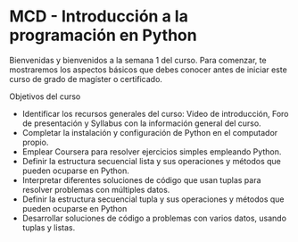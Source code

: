 # MCD - Introducción a la programación en Python

Bienvenidas y bienvenidos a la semana 1 del curso. Para comenzar, te mostraremos los aspectos básicos que debes conocer antes de iniciar este curso de grado de magíster o certificado.

Objetivos del curso

* Identificar los recursos generales del curso: Video de introducción, Foro de presentación y Syllabus con la información general del curso.
* Completar la instalación y configuración de Python en el computador propio.
* Emplear Coursera para resolver ejercicios simples empleando Python.
* Definir la estructura secuencial lista y sus operaciones y métodos que pueden ocuparse en Python.
* Interpretar diferentes soluciones de código que usan tuplas para resolver problemas con múltiples datos.
* Definir la estructura secuencial tupla y sus operaciones y métodos que pueden ocuparse en Python
* Desarrollar soluciones de código a problemas con varios datos, usando tuplas y listas.